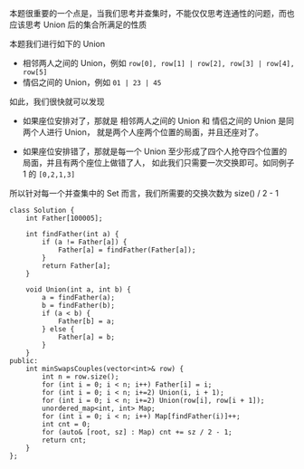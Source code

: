 本题很重要的一个点是，当我们思考并查集时，不能仅仅思考连通性的问题，而也应该思考 Union 后的集合所满足的性质

本题我们进行如下的 Union
- 相邻两人之间的 Union，例如 `row[0], row[1] | row[2], row[3] | row[4], row[5]`
- 情侣之间的 Union，例如 `01 | 23 | 45`

如此，我们很快就可以发现
- 如果座位安排对了，那就是 相邻两人之间的 Union 和 情侣之间的 Union 是同两个人进行 Union，
就是两个人座两个位置的局面，并且还座对了。
  

- 如果座位安排错了，那就是每一个 Union 至少形成了四个人抢夺四个位置的局面，并且有两个座位上做错了人，
  如此我们只需要一次交换即可。如同例子 1 的 `[0,2,1,3]`
  
所以针对每一个并查集中的 Set 而言，我们所需要的交换次数为 size() / 2 - 1

```
class Solution {
    int Father[100005];
    
    int findFather(int a) {
        if (a != Father[a]) {
            Father[a] = findFather(Father[a]);
        }
        return Father[a];
    }
    
    void Union(int a, int b) {
        a = findFather(a);
        b = findFather(b);
        if (a < b) {
            Father[b] = a;
        } else {
            Father[a] = b;
        }
    }
public:
    int minSwapsCouples(vector<int>& row) {
        int n = row.size();
        for (int i = 0; i < n; i++) Father[i] = i;
        for (int i = 0; i < n; i+=2) Union(i, i + 1);
        for (int i = 0; i < n; i+=2) Union(row[i], row[i + 1]);
        unordered_map<int, int> Map;
        for (int i = 0; i < n; i++) Map[findFather(i)]++;
        int cnt = 0;
        for (auto& [root, sz] : Map) cnt += sz / 2 - 1;
        return cnt;
    }
};
```